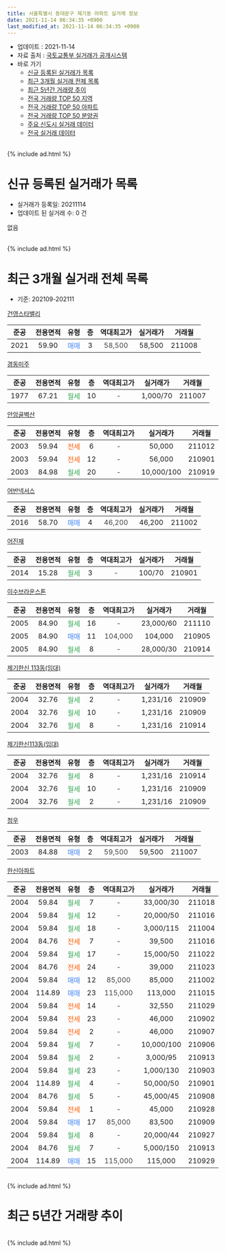 ```yaml
---
title: 서울특별시 동대문구 제기동 아파트 실거래 정보
date: 2021-11-14 06:34:35 +0900
last_modified_at: 2021-11-14 06:34:35 +0900
---
```


* 업데이트 : 2021-11-14
* 자료 출처 : [국토교통부 실거래가 공개시스템](http://rt.molit.go.kr)
* 바로 가기
    * [신규 등록된 실거래가 목록](#신규-등록된-실거래가-목록)
    * [최근 3개월 실거래 전체 목록](#최근-3개월-실거래-전체-목록)
    * [최근 5년간 거래량 추이](#최근-5년간-거래량-추이)
    * [전국 거래량 TOP 50 지역](https://inasie.github.io/apt-trade-info/최근-3개월-전국에서-가장-거래가-많이-발생한-지역)
    * [전국 거래량 TOP 50 아파트](https://inasie.github.io/apt-trade-info/최근-3개월-전국에서-가장-거래가-많이-발생한-아파트)
    * [전국 거래량 TOP 50 분양권](https://inasie.github.io/apt-trade-info/최근-3개월-전국에서-가장-거래가-많이-발생한-분양권)
    * [주요 신도시 실거래 데이터](https://inasie.github.io/apt-trade-info/주요-신도시)
    * [전국 실거래 데이터](https://inasie.github.io/apt-trade-info/전국)
<br>
{% include ad.html %}
<br>

# 신규 등록된 실거래가 목록
* 실거래가 등록일: 20211114
* 업데이트 된 실거래 수: 0 건

없음

<br>
{% include ad.html %}
<br>

# 최근 3개월 실거래 전체 목록
* 기준: 202109-202111


[건영스타밸리](https://search.naver.com/search.naver?query=%EC%84%9C%EC%9A%B8%ED%8A%B9%EB%B3%84%EC%8B%9C+%EB%8F%99%EB%8C%80%EB%AC%B8%EA%B5%AC+%EC%A0%9C%EA%B8%B0%EB%8F%99+%EA%B1%B4%EC%98%81%EC%8A%A4%ED%83%80%EB%B0%B8%EB%A6%AC)

|준공|전용면적|유형|층|역대최고가|실거래가|거래월|
|:---:|:---:|:---:|:---:|:---:|:---:|:---:|
|2021|59.90|<span style="color:#4285f3">매매</span>|3|<span style="color:#444444">58,500</span>|58,500|211008|

[경동미주](https://search.naver.com/search.naver?query=%EC%84%9C%EC%9A%B8%ED%8A%B9%EB%B3%84%EC%8B%9C+%EB%8F%99%EB%8C%80%EB%AC%B8%EA%B5%AC+%EC%A0%9C%EA%B8%B0%EB%8F%99+%EA%B2%BD%EB%8F%99%EB%AF%B8%EC%A3%BC)

|준공|전용면적|유형|층|역대최고가|실거래가|거래월|
|:---:|:---:|:---:|:---:|:---:|:---:|:---:|
|1977|67.21|<span style="color:#34a853">월세</span>|10|<span style="color:#444444">-</span>|1,000/70|211007|

[안암골벽산](https://search.naver.com/search.naver?query=%EC%84%9C%EC%9A%B8%ED%8A%B9%EB%B3%84%EC%8B%9C+%EB%8F%99%EB%8C%80%EB%AC%B8%EA%B5%AC+%EC%A0%9C%EA%B8%B0%EB%8F%99+%EC%95%88%EC%95%94%EA%B3%A8%EB%B2%BD%EC%82%B0)

|준공|전용면적|유형|층|역대최고가|실거래가|거래월|
|:---:|:---:|:---:|:---:|:---:|:---:|:---:|
|2003|59.94|<span style="color:#ff5a00">전세</span>|6|<span style="color:#444444">-</span>|50,000|211012|
|2003|59.94|<span style="color:#ff5a00">전세</span>|12|<span style="color:#444444">-</span>|56,000|210901|
|2003|84.98|<span style="color:#34a853">월세</span>|20|<span style="color:#444444">-</span>|10,000/100|210919|

[어반넥서스](https://search.naver.com/search.naver?query=%EC%84%9C%EC%9A%B8%ED%8A%B9%EB%B3%84%EC%8B%9C+%EB%8F%99%EB%8C%80%EB%AC%B8%EA%B5%AC+%EC%A0%9C%EA%B8%B0%EB%8F%99+%EC%96%B4%EB%B0%98%EB%84%A5%EC%84%9C%EC%8A%A4)

|준공|전용면적|유형|층|역대최고가|실거래가|거래월|
|:---:|:---:|:---:|:---:|:---:|:---:|:---:|
|2016|58.70|<span style="color:#4285f3">매매</span>|4|<span style="color:#444444">46,200</span>|46,200|211002|

[어진재](https://search.naver.com/search.naver?query=%EC%84%9C%EC%9A%B8%ED%8A%B9%EB%B3%84%EC%8B%9C+%EB%8F%99%EB%8C%80%EB%AC%B8%EA%B5%AC+%EC%A0%9C%EA%B8%B0%EB%8F%99+%EC%96%B4%EC%A7%84%EC%9E%AC)

|준공|전용면적|유형|층|역대최고가|실거래가|거래월|
|:---:|:---:|:---:|:---:|:---:|:---:|:---:|
|2014|15.28|<span style="color:#34a853">월세</span>|3|<span style="color:#444444">-</span>|100/70|210901|

[이수브라운스톤](https://search.naver.com/search.naver?query=%EC%84%9C%EC%9A%B8%ED%8A%B9%EB%B3%84%EC%8B%9C+%EB%8F%99%EB%8C%80%EB%AC%B8%EA%B5%AC+%EC%A0%9C%EA%B8%B0%EB%8F%99+%EC%9D%B4%EC%88%98%EB%B8%8C%EB%9D%BC%EC%9A%B4%EC%8A%A4%ED%86%A4)

|준공|전용면적|유형|층|역대최고가|실거래가|거래월|
|:---:|:---:|:---:|:---:|:---:|:---:|:---:|
|2005|84.90|<span style="color:#34a853">월세</span>|16|<span style="color:#444444">-</span>|23,000/60|211110|
|2005|84.90|<span style="color:#4285f3">매매</span>|11|<span style="color:#444444">104,000</span>|104,000|210905|
|2005|84.90|<span style="color:#34a853">월세</span>|8|<span style="color:#444444">-</span>|28,000/30|210914|

[제기한신 113동(임대)](https://search.naver.com/search.naver?query=%EC%84%9C%EC%9A%B8%ED%8A%B9%EB%B3%84%EC%8B%9C+%EB%8F%99%EB%8C%80%EB%AC%B8%EA%B5%AC+%EC%A0%9C%EA%B8%B0%EB%8F%99+%EC%A0%9C%EA%B8%B0%ED%95%9C%EC%8B%A0+113%EB%8F%99%28%EC%9E%84%EB%8C%80%29)

|준공|전용면적|유형|층|역대최고가|실거래가|거래월|
|:---:|:---:|:---:|:---:|:---:|:---:|:---:|
|2004|32.76|<span style="color:#34a853">월세</span>|2|<span style="color:#444444">-</span>|1,231/16|210909|
|2004|32.76|<span style="color:#34a853">월세</span>|10|<span style="color:#444444">-</span>|1,231/16|210909|
|2004|32.76|<span style="color:#34a853">월세</span>|8|<span style="color:#444444">-</span>|1,231/16|210914|

[제기한신113동(임대)](https://search.naver.com/search.naver?query=%EC%84%9C%EC%9A%B8%ED%8A%B9%EB%B3%84%EC%8B%9C+%EB%8F%99%EB%8C%80%EB%AC%B8%EA%B5%AC+%EC%A0%9C%EA%B8%B0%EB%8F%99+%EC%A0%9C%EA%B8%B0%ED%95%9C%EC%8B%A0113%EB%8F%99%28%EC%9E%84%EB%8C%80%29)

|준공|전용면적|유형|층|역대최고가|실거래가|거래월|
|:---:|:---:|:---:|:---:|:---:|:---:|:---:|
|2004|32.76|<span style="color:#34a853">월세</span>|8|<span style="color:#444444">-</span>|1,231/16|210914|
|2004|32.76|<span style="color:#34a853">월세</span>|10|<span style="color:#444444">-</span>|1,231/16|210909|
|2004|32.76|<span style="color:#34a853">월세</span>|2|<span style="color:#444444">-</span>|1,231/16|210909|

[청우](https://search.naver.com/search.naver?query=%EC%84%9C%EC%9A%B8%ED%8A%B9%EB%B3%84%EC%8B%9C+%EB%8F%99%EB%8C%80%EB%AC%B8%EA%B5%AC+%EC%A0%9C%EA%B8%B0%EB%8F%99+%EC%B2%AD%EC%9A%B0)

|준공|전용면적|유형|층|역대최고가|실거래가|거래월|
|:---:|:---:|:---:|:---:|:---:|:---:|:---:|
|2003|84.88|<span style="color:#4285f3">매매</span>|2|<span style="color:#444444">59,500</span>|59,500|211007|

[한신아파트](https://search.naver.com/search.naver?query=%EC%84%9C%EC%9A%B8%ED%8A%B9%EB%B3%84%EC%8B%9C+%EB%8F%99%EB%8C%80%EB%AC%B8%EA%B5%AC+%EC%A0%9C%EA%B8%B0%EB%8F%99+%ED%95%9C%EC%8B%A0%EC%95%84%ED%8C%8C%ED%8A%B8)

|준공|전용면적|유형|층|역대최고가|실거래가|거래월|
|:---:|:---:|:---:|:---:|:---:|:---:|:---:|
|2004|59.84|<span style="color:#34a853">월세</span>|7|<span style="color:#444444">-</span>|33,000/30|211018|
|2004|59.84|<span style="color:#34a853">월세</span>|12|<span style="color:#444444">-</span>|20,000/50|211016|
|2004|59.84|<span style="color:#34a853">월세</span>|18|<span style="color:#444444">-</span>|3,000/115|211004|
|2004|84.76|<span style="color:#ff5a00">전세</span>|7|<span style="color:#444444">-</span>|39,500|211016|
|2004|59.84|<span style="color:#34a853">월세</span>|17|<span style="color:#444444">-</span>|15,000/50|211022|
|2004|84.76|<span style="color:#ff5a00">전세</span>|24|<span style="color:#444444">-</span>|39,000|211023|
|2004|59.84|<span style="color:#4285f3">매매</span>|12|<span style="color:#444444">85,000</span>|85,000|211002|
|2004|114.89|<span style="color:#4285f3">매매</span>|23|<span style="color:#444444">115,000</span>|113,000|211015|
|2004|59.84|<span style="color:#ff5a00">전세</span>|14|<span style="color:#444444">-</span>|32,550|211029|
|2004|59.84|<span style="color:#ff5a00">전세</span>|23|<span style="color:#444444">-</span>|46,000|210902|
|2004|59.84|<span style="color:#ff5a00">전세</span>|2|<span style="color:#444444">-</span>|46,000|210907|
|2004|59.84|<span style="color:#34a853">월세</span>|7|<span style="color:#444444">-</span>|10,000/100|210906|
|2004|59.84|<span style="color:#34a853">월세</span>|2|<span style="color:#444444">-</span>|3,000/95|210913|
|2004|59.84|<span style="color:#34a853">월세</span>|23|<span style="color:#444444">-</span>|1,000/130|210903|
|2004|114.89|<span style="color:#34a853">월세</span>|4|<span style="color:#444444">-</span>|50,000/50|210901|
|2004|84.76|<span style="color:#34a853">월세</span>|5|<span style="color:#444444">-</span>|45,000/45|210908|
|2004|59.84|<span style="color:#ff5a00">전세</span>|1|<span style="color:#444444">-</span>|45,000|210928|
|2004|59.84|<span style="color:#4285f3">매매</span>|17|<span style="color:#444444">85,000</span>|83,500|210909|
|2004|59.84|<span style="color:#34a853">월세</span>|8|<span style="color:#444444">-</span>|20,000/44|210927|
|2004|84.76|<span style="color:#34a853">월세</span>|7|<span style="color:#444444">-</span>|5,000/150|210913|
|2004|114.89|<span style="color:#4285f3">매매</span>|15|<span style="color:#444444">115,000</span>|115,000|210929|


<br>
{% include ad.html %}
<br>

# 최근 5년간 거래량 추이


<div style="width:100%;">
    <canvas id="deal_progress" height="200"></canvas>
</div>

<script>
new Chart(document.getElementById("deal_progress"), {
    type: 'line',
    data: {
        labels: ['201611','201612','201701','201702','201703','201704','201705','201706','201707','201708','201709','201710','201711','201712','201801','201802','201803','201804','201805','201806','201807','201808','201809','201810','201811','201812','201901','201902','201903','201904','201905','201906','201907','201908','201909','201910','201911','201912','202001','202002','202003','202004','202005','202006','202007','202008','202009','202010','202011','202012','202101','202102','202103','202104','202105','202106','202107','202108','202109','202110','202111'],
        datasets: [{
            label: '매매',
            pointRadius: 1,
            data: [11, 8, 11, 10, 7, 11, 13, 17, 25, 16, 10, 8, 13, 17, 24, 17, 20, 8, 5, 13, 11, 18, 10, 4, 1, 3, 4, 7, 2, 2, 9, 10, 16, 12, 13, 26, 18, 8, 10, 8, 9, 6, 5, 27, 19, 6, 6, 6, 14, 16, 23, 4, 6, 13, 9, 6, 6, 7, 3, 5, 0],
            borderColor: "rgba(255, 201, 14, 1)",
            backgroundColor: "rgba(255, 201, 14, 0.5)",
            fill: false,
            lineTension: 0
        },{
            label: '전월세',
            pointRadius: 1,
            data: [11, 20, 16, 14, 20, 16, 14, 12, 15, 15, 11, 15, 17, 15, 24, 18, 18, 14, 7, 17, 10, 10, 8, 30, 18, 16, 20, 7, 20, 9, 5, 14, 12, 13, 15, 20, 17, 18, 17, 20, 16, 12, 11, 24, 15, 13, 7, 18, 19, 24, 22, 12, 24, 25, 34, 10, 24, 20, 20, 9, 1],
            borderColor: "rgba(0, 141, 185, 1)",
            backgroundColor: "rgba(0, 141, 185, 0.5)",
            fill: false,
            lineTension: 0
        }
        ]
    },
    options: {
        responsive: true,
        title: {
            display: false
        },
        tooltips: {
            mode: 'index',
            intersect: false
        },
        hover: {
            mode: 'nearest',
            intersect: true
        },
        scales: {
            xAxes: [{
                display: true,
                scaleLabel: {
                    display: true,
                    labelString: '년/월'
                }
            }],
            yAxes: [{
                display: true,
                ticks: {
                    suggestedMin: 0,
                },
                scaleLabel: {
                    display: true,
                    labelString: '실거래 수'
                }
            }]
        }
    }
});

</script>


<br>
{% include ad.html %}
<br>

